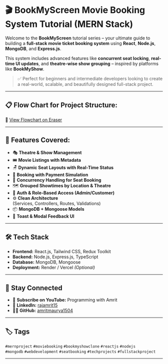 # 🎬 BookMyScreen Movie Booking System Tutorial (MERN Stack)

Welcome to the **BookMyScreen** tutorial series – your ultimate guide to building a **full-stack movie ticket booking system** using **React**, **Node.js**, **MongoDB**, and **Express.js**.

This system includes advanced features like **concurrent seat locking**, **real-time UI updates**, and **theatre-wise show grouping** – inspired by platforms like **BookMyShow**.

> ✅ Perfect for beginners and intermediate developers looking to create a real-world, scalable, and beautifully designed full-stack project.

---

<!-- ## 📺 Watch the Full Playlist:
👉 [YouTube Playlist](#) *(Add link here)* -->


## 📋 Flow Chart for Project Structure:
🔗 [View Flowchart on Eraser](https://app.eraser.io/workspace/kVaH7d9rIdoOgqli1DRR?origin=share)

---

## 🚀 Features Covered:

- 🎭 **Theatre & Show Management**
- 🎟️ **Movie Listings with Metadata**
- 🪑 **Dynamic Seat Layouts with Real-Time Status**
- 🧾 **Booking with Payment Simulation**
- 🧮 **Concurrency Handling for Seat Booking**
- 🗺️ **Grouped Showtimes by Location & Theatre**
- 🔐 **Auth & Role-Based Access (Admin/Customer)**
- ⚙️ **Clean Architecture**  
  (Services, Controllers, Routes, Validations)
- 📦 **MongoDB + Mongoose Models**
- 💬 **Toast & Modal Feedback UI**

---

## 🛠️ Tech Stack

- **Frontend:** React.js, Tailwind CSS, Redux Toolkit
- **Backend:** Node.js, Express.js, TypeScript
- **Database:** MongoDB, Mongoose
- **Deployment:** Render / Vercel *(Optional)*

---

## 🙌 Stay Connected

- 🔔 **Subscribe on YouTube:** Programming with Amrit
- 💼 **LinkedIn:** [rajamrit15](https://www.linkedin.com/in/rajamrit15/)
- 🧑‍💻 **GitHub:** [amritmaurya1504](https://github.com/amritmaurya1504)

---

## 🏷️ Tags

`#mernproject` `#moviebooking` `#bookmyshowclone` `#reactjs` `#nodejs`  
`#mongodb` `#webdevelopment` `#seatbooking` `#techprojects` `#fullstackproject`

---
